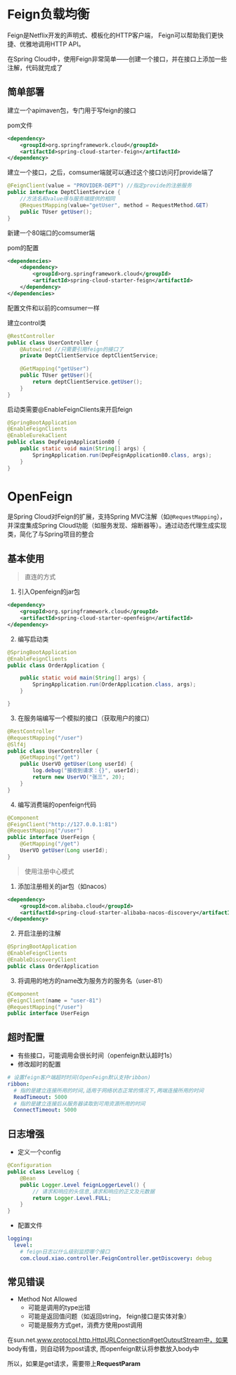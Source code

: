 # 

# Feign负载均衡

Feign是Netflix开发的声明式、模板化的HTTP客户端， Feign可以帮助我们更快捷、优雅地调用HTTP API。

在Spring Cloud中，使用Feign非常简单——创建一个接口，并在接口上添加一些注解，代码就完成了



## 简单部署

建立一个apimaven包，专门用于写feign的接口

pom文件

```xml
<dependency>
    <groupId>org.springframework.cloud</groupId>
    <artifactId>spring-cloud-starter-feign</artifactId>
</dependency>
```

建立一个接口，之后，comsumer端就可以通过这个接口访问打provide端了

```java
@FeignClient(value = "PROVIDER-DEPT") //指定provide的注册服务
public interface DeptClientService {
    //方法名和value得与服务端提供的相同
    @RequestMapping(value="getUser", method = RequestMethod.GET)
    public TUser getUser();
}
```

新建一个80端口的comsumer端

pom的配置

```xml
<dependencies>
    <dependency>
        <groupId>org.springframework.cloud</groupId>
        <artifactId>spring-cloud-starter-feign</artifactId>
    </dependency>
</dependencies>
```

配置文件和以前的comsumer一样

建立control类

```java
@RestController
public class UserController {
    @Autowired //只需要引用feign的接口了
    private DeptClientService deptClientService;
    
    @GetMapping("getUser")
    public TUser getUser(){
        return deptClientService.getUser();
    }
}
```

启动类需要@EnableFeignClients来开启feign

```java
@SpringBootApplication
@EnableFeignClients
@EnableEurekaClient
public class DepFeignApplication80 {
    public static void main(String[] args) {
        SpringApplication.run(DepFeignApplication80.class, args);
    }
}
```



# OpenFeign

是Spring Cloud对Feign的扩展，支持Spring MVC注解（如`@RequestMapping`），并深度集成Spring Cloud功能（如服务发现、熔断器等）。通过动态代理生成实现类，简化了与Spring项目的整合

## 基本使用

> 直连的方式

1. 引入Openfeign的jar包

```xml
<dependency>
    <groupId>org.springframework.cloud</groupId>
    <artifactId>spring-cloud-starter-openfeign</artifactId>
</dependency>
```

2. 编写启动类

```java
@SpringBootApplication
@EnableFeignClients
public class OrderApplication {

    public static void main(String[] args) {
        SpringApplication.run(OrderApplication.class, args);
    }

}
```

3. 在服务端编写一个模拟的接口（获取用户的接口）

```java
@RestController
@RequestMapping("/user")
@Slf4j
public class UserController {
    @GetMapping("/get")
    public UserVO getUser(Long userId) {
        log.debug("接收到请求：{}", userId);
        return new UserVO("张三", 20);
    }
}
```

4. 编写消费端的openfeign代码

```java
@Component
@FeignClient("http://127.0.0.1:81")
@RequestMapping("/user")
public interface UserFeign {
    @GetMapping("/get")
    UserVO getUser(Long userId);
}
```

> 使用注册中心模式

1. 添加注册相关的jar包（如nacos）

```xml
<dependency>
    <groupId>com.alibaba.cloud</groupId>
    <artifactId>spring-cloud-starter-alibaba-nacos-discovery</artifactId>
</dependency>
```

2. 开启注册的注解

```java
@SpringBootApplication
@EnableFeignClients
@EnableDiscoveryClient
public class OrderApplication
```

3. 将调用的地方的name改为服务方的服务名（user-81）

```java
@Component
@FeignClient(name = "user-81")
@RequestMapping("/user")
public interface UserFeign 
```

## 超时配置

- 有些接口，可能调用会很长时间（openfeign默认超时1s）
- 修改超时的配置

```yaml
# 设置feign客户端超时时间(OpenFeign默认支持ribbon)
ribbon:
  # 指的是建立连接所用的时间,适用于网络状态正常的情况下,两端连接所用的时间
  ReadTimeout: 5000
  # 指的是建立连接后从服务器读取到可用资源所用的时间
  ConnectTimeout: 5000
```

## 日志增强

- 定义一个config

```java
@Configuration
public class LevelLog {
    @Bean
    public Logger.Level feignLoggerLevel() {
        // 请求和响应的头信息,请求和响应的正文及元数据
        return Logger.Level.FULL;
    }
}
```

- 配置文件

```yaml
logging:
  level:
    # feign日志以什么级别监控哪个接口
    com.cloud.xiao.controller.FeignController.getDiscovery: debug
```



## 常见错误

- Method Not Allowed
  - 可能是调用的type出错
  - 可能是返回值问题（如返回string， feign接口是实体对象）
  - 可能是服务方式get，消费方使用post调用

在sun.net.www.protocol.http.HttpURLConnection#getOutputStream中，如果 body有值，则自动转为post请求, 而openfeign默认将参数放入body中

所以，如果是get请求，需要带上**RequestParam**